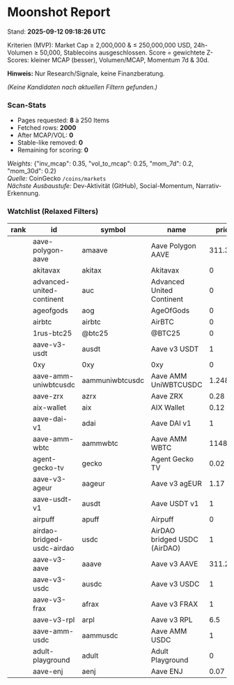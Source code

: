 # Moonshot Report

Stand: **2025-09-12 09:18:26 UTC**

Kriterien (MVP): Market Cap ≥ 2,000,000 & ≤ 250,000,000 USD, 24h-Volumen ≥ 50,000, Stablecoins ausgeschlossen.
Score = gewichtete Z-Scores: kleiner MCAP (besser), Volumen/MCAP, Momentum 7d & 30d.

**Hinweis:** Nur Research/Signale, keine Finanzberatung.

_(Keine Kandidaten nach aktuellen Filtern gefunden.)_


### Scan-Stats
- Pages requested: **8** à 250 Items
- Fetched rows: **2000**
- After MCAP/VOL: **0**
- Stable-like removed: **0**
- Remaining for scoring: **0**


*Weights:* {"inv_mcap": 0.35, "vol_to_mcap": 0.25, "mom_7d": 0.2, "mom_30d": 0.2}  
*Quelle:* CoinGecko `/coins/markets`  
*Nächste Ausbaustufe:* Dev-Aktivität (GitHub), Social-Momentum, Narrativ-Erkennung.


### Watchlist (Relaxed Filters)
| rank   | id                         | symbol          | name                         |        price_usd |   mcap_usd |     vol_24h_usd |   ch_7d_pct |   ch_30d_pct |
|--------|----------------------------|-----------------|------------------------------|------------------|------------|-----------------|-------------|--------------|
|        | aave-polygon-aave          | amaave          | Aave Polygon AAVE            |    311.35        |          0 |     0           |      -0.308 |       -3.498 |
|        | akitavax                   | akitax          | Akitavax                     |      0           |          0 |    47.29        |      25.45  |       60.921 |
|        | advanced-united-continent  | auc             | Advanced United Continent    |      0           |          0 |   220.42        |      22.127 |      -30.405 |
|        | ageofgods                  | aog             | AgeOfGods                    |      0           |          0 | 63921           |     -13.598 |      -31.24  |
|        | airbtc                     | airbtc          | AirBTC                       |      0           |          0 |     1.11        |      -0.452 |        0.54  |
|        | 1rus-btc25                 | @btc25          | @BTC25                       |      0           |          0 |     4.58        |       0.754 |       -6.539 |
|        | aave-v3-usdt               | ausdt           | Aave v3 USDT                 |      1           |          0 |     6.56664e+07 |       0.022 |        0.027 |
|        | 0xy                        | 0xy             | 0xy                          |      0           |          0 |  1669.99        |     -90.879 |      nan     |
|        | aave-amm-uniwbtcusdc       | aammuniwbtcusdc | Aave AMM UniWBTCUSDC         |      1.24835e+14 |          0 |     0           |       0.07  |       -2.327 |
|        | aave-zrx                   | azrx            | Aave ZRX                     |      0.28        |          0 |     0           |       1.404 |        3.773 |
|        | aix-wallet                 | aix             | AIX Wallet                   |      0.12        |          0 |  2022.2         |      -4.756 |       -3.686 |
|        | aave-dai-v1                | adai            | Aave DAI v1                  |      1           |          0 |    16.39        |      -0.483 |       -0.234 |
|        | aave-amm-wbtc              | aammwbtc        | Aave AMM WBTC                | 114834           |          0 |     0           |       0.585 |       -4.612 |
|        | agent-gecko-tv             | gecko           | Agent Gecko TV               |      0.02        |          0 |   153.33        |      -0.764 |      nan     |
|        | aave-v3-ageur              | aageur          | Aave v3 agEUR                |      1.17        |          0 |     0           |       0.35  |        0.087 |
|        | aave-usdt-v1               | ausdt           | Aave USDT v1                 |      1           |          0 |     0           |      -0.412 |       -0.259 |
|        | airpuff                    | apuff           | Airpuff                      |      0           |          0 | 77176           |       2.851 |      -12.223 |
|        | airdao-bridged-usdc-airdao | usdc            | AirDAO bridged USDC (AirDAO) |      1           |          0 |     6.14        |      -0     |        0.01  |
|        | aave-v3-aave               | aaave           | Aave v3 AAVE                 |    311.22        |          0 |    22.87        |       0.431 |       -3.364 |
|        | aave-v3-usdc               | ausdc           | Aave v3 USDC                 |      1           |          0 |     6.33        |      -0.001 |        0.006 |
|        | aave-v3-frax               | afrax           | Aave v3 FRAX                 |      1           |          0 |     0           |       0.018 |        0.007 |
|        | aave-v3-rpl                | arpl            | Aave v3 RPL                  |      6.5         |          0 |     0           |      -0.843 |      -24.07  |
|        | aave-amm-usdc              | aammusdc        | Aave AMM USDC                |      1           |          0 |     0           |      -0.433 |       -0.08  |
|        | adult-playground           | adult           | Adult Playground             |      0           |          0 |     7.81        |       0     |       13.291 |
|        | aave-enj                   | aenj            | Aave ENJ                     |      0.07        |          0 |     0           |       5.474 |       -4.376 |